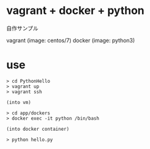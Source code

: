 # vagrant + docker + python

自作サンプル

vagrant (image: centos/7)
docker (image: python3)

# use

```
> cd PythonHello
> vagrant up
> vagrant ssh

(into vm)

> cd app/dockers
> docker exec -it python /bin/bash

(into docker container)

> python hello.py
```

